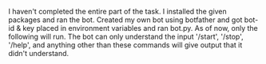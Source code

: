 I haven't completed the entire part of the task.
I installed the given packages and ran the bot.
Created my own bot using botfather and got bot-id & key placed in environment variables and ran bot.py.
As of now, only the following will run.
The bot can only understand the input '/start', '/stop', '/help', and anything other than these commands will give output that it didn't understand.



